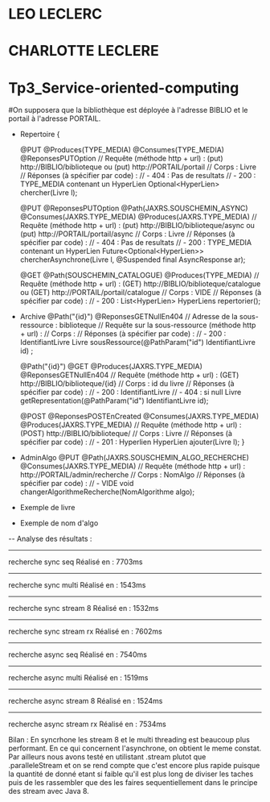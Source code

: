 # LEO LECLERC  
# CHARLOTTE LECLERE

# Tp3_Service-oriented-computing

#On supposera que la bibliothèque est déployée à l'adresse BIBLIO et le portail à l'adresse PORTAIL.

- Repertoire {

	@PUT
	@Produces(TYPE_MEDIA)
	@Consumes(TYPE_MEDIA)
	@ReponsesPUTOption
	// Requête (méthode http + url) : (put) http://BIBLIO/biblioteque ou (put) http://PORTAIL/portail
	// Corps : Livre
	// Réponses (à spécifier par code) : 
	// - 404 : Pas de resultats
	// - 200 : TYPE_MEDIA contenant un HyperLien<Livre>
	Optional<HyperLien<Livre>> chercher(Livre l);
  

	@PUT
	@ReponsesPUTOption
	@Path(JAXRS.SOUSCHEMIN_ASYNC)
	@Consumes(JAXRS.TYPE_MEDIA)
	@Produces(JAXRS.TYPE_MEDIA)
	// Requête (méthode http + url) : (put) http://BIBLIO/biblioteque/async ou (put) http://PORTAIL/portail/async
	// Corps : Livre 
	// Réponses (à spécifier par code) :
	// - 404 : Pas de resultats
	// - 200 : TYPE_MEDIA contenant un HyperLien<Livre>
	Future<Optional<HyperLien<Livre>>> chercherAsynchrone(Livre l, @Suspended final AsyncResponse ar);

	@GET
	@Path(SOUSCHEMIN_CATALOGUE)
	@Produces(TYPE_MEDIA)
	// Requête (méthode http + url) : (GET) http://BIBLIO/biblioteque/catalogue ou (GET) http://PORTAIL/portail/catalogue
	// Corps : VIDE
	// Réponses (à spécifier par code) :
	// - 200 : List<HyperLien<Livre>>
	HyperLiens<Livre> repertorier();

- Archive 
	@Path("{id}")
	@ReponsesGETNullEn404
	// Adresse de la sous-ressource : biblioteque
	// Requête sur la sous-ressource (méthode http + url) : 
	// Corps : 
	// Réponses (à spécifier par code) :
	// - 200 : IdentifiantLivre
	Livre sousRessource(@PathParam("id") IdentifiantLivre id) ;

	@Path("{id}")
	@GET 
	@Produces(JAXRS.TYPE_MEDIA)
	@ReponsesGETNullEn404
	// Requête (méthode http + url) : (GET) http://BIBLIO/biblioteque/{id}
	// Corps : id du livre
	// Réponses (à spécifier par code) :
	// - 200 : IdentifiantLivre
    // - 404 : si null
	Livre getRepresentation(@PathParam("id") IdentifiantLivre id);

	@POST
	@ReponsesPOSTEnCreated
	@Consumes(JAXRS.TYPE_MEDIA)
	@Produces(JAXRS.TYPE_MEDIA)
	// Requête (méthode http + url) : (POST) http://BIBLIO/biblioteque/
	// Corps : Livre
	// Réponses (à spécifier par code) :
	// - 201 : Hyperlien<Livre>
	HyperLien<Livre> ajouter(Livre l);
}

- AdminAlgo
	@PUT
	@Path(JAXRS.SOUSCHEMIN_ALGO_RECHERCHE)
	@Consumes(JAXRS.TYPE_MEDIA)
	// Requête (méthode http + url) : http://PORTAIL/admin/recherche
	// Corps : NomAlgo
	// Réponses (à spécifier par code) :
	// - VIDE 
	void changerAlgorithmeRecherche(NomAlgorithme algo);


- Exemple de livre
<livre>
  <titre></titre>
</livre>
  
- Exemple de nom d'algo

<algo nom="">
</algo>


-- Analyse des résultats : 

*************
recherche sync seq
Réalisé en : 7703ms
*************
recherche sync multi
Réalisé en : 1543ms
*************
recherche sync stream 8
Réalisé en : 1532ms
*************
recherche sync stream rx
Réalisé en : 7602ms
*************
recherche async seq
Réalisé en : 7540ms
*************
recherche async multi
Réalisé en : 1519ms
*************
recherche async stream 8
Réalisé en : 1524ms
*************
recherche async stream rx
Réalisé en : 7534ms

Bilan : 
En syncrhone les stream 8 et le multi threading est beaucoup plus performant.
En ce qui concernent l'asynchrone, on obtient le meme constat.
Par ailleurs nous avons testé en utilistant .stream plutot que .paralleleStream et on se rend compte que c'est encore plus rapide
puisque la quantité de donné etant si faible qu'il est plus long de diviser les taches puis de les rassembler que des les faires sequentiellement dans le principe des stream avec Java 8.